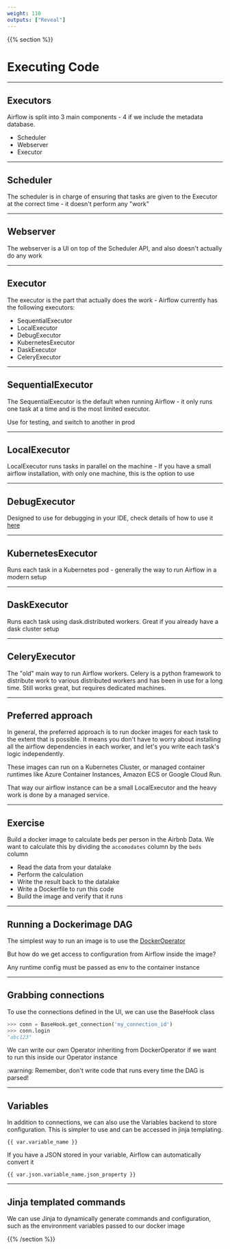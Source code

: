 ```yaml
---
weight: 110
outputs: ["Reveal"]
---
```


{{% section %}}

# Executing Code

---

## Executors

Airflow is split into 3 main components - 4 if we include the metadata database.

- Scheduler
- Webserver
- Executor

---

## Scheduler

The scheduler is in charge of ensuring that tasks are given to the Executor at the correct time - it doesn't perform any "work"

---

## Webserver

The webserver is a UI on top of the Scheduler API, and also doesn't actually do any work

---

## Executor

The executor is the part that actually does the work - Airflow currently has the following executors:

- SequentialExecutor
- LocalExecutor
- DebugExecutor
- KubernetesExecutor
- DaskExecutor
- CeleryExecutor

---

## SequentialExecutor

The SequentialExecutor is the default when running Airflow - it only runs one task at a time and is the most limited executor.

Use for testing, and switch to another in prod

---

## LocalExecutor

LocalExecutor runs tasks in parallel on the machine - If you have a small airflow installation, with only one machine, this is the option to use

---

## DebugExecutor

Designed to use for debugging in your IDE, check details of how to use it [here](https://airflow.apache.org/docs/stable/executor/debug.html)

---

## KubernetesExecutor

Runs each task in a Kubernetes pod - generally the way to run Airflow in a modern setup

---

## DaskExecutor

Runs each task using dask.distributed workers. Great if you already have a dask cluster setup

---

## CeleryExecutor

The "old" main way to run Airflow workers. Celery is a python framework to distribute work to various distributed workers and has been in use for
a long time. Still works great, but requires dedicated machines.

---

## Preferred approach

In general, the preferred approach is to run docker images for each task to the extent that is possible. It means you don't have to worry about installing all the airflow dependencies in each worker, and let's you write each task's logic independently.

These images can run on a Kubernetes Cluster, or managed container runtimes like Azure Container Instances, Amazon ECS or Google Cloud Run.

That way our airflow instance can be a small LocalExecutor and the heavy work is done by a managed service.

---

## Exercise

Build a docker image to calculate beds per person in the Airbnb Data.
We want to calculate this by dividing the `accomodates` column by the `beds` column

- Read the data from your datalake
- Perform the calculation
- Write the result back to the datalake
- Write a Dockerfile to run this code
- Build the image and verify that it runs

---

## Running a Dockerimage DAG

The simplest way to run an image is to use the [DockerOperator](https://airflow.apache.org/docs/stable/_api/airflow/operators/docker_operator/index.html)

But how do we get access to configuration from Airflow inside the image?

<p class="fragment">Any runtime config must be passed as env to the container instance</p>

---

## Grabbing connections

To use the connections defined in the UI, we can use the BaseHook class

```python
>>> conn = BaseHook.get_connection('my_connection_id')
>>> conn.login
"abc123"
```

<p class="fragment">We can write our own Operator inheriting from DockerOperator if we want to run this inside our Operator instance</p>
<p class="fragment">:warning: Remember, don't write code that runs every time the DAG is parsed!</p>

---

## Variables

In addition to connections, we can also use the Variables backend to store configuration. This is simpler to use and can be accessed in jinja templating.

```jinja
{{ var.variable_name }}
```

If you have a JSON stored in your variable, Airflow can automatically convert it

```jinja
{{ var.json.variable_name.json_property }}
```

---

## Jinja templated commands

We can use Jinja to dynamically generate commands and configuration, such as the environment variables passed to our docker image

{{% /section %}}